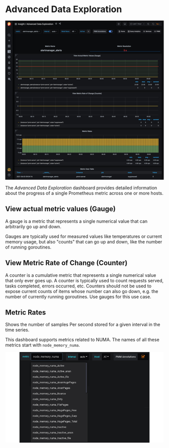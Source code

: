 # Advanced Data Exploration

![!image](../../images/PMM_Advanced_Data_Exploration.jpg)

The *Advanced Data Exploration* dashboard provides detailed information about the progress of a single Prometheus metric across one or more hosts.

## View actual metric values (Gauge)

A gauge is a metric that represents a single numerical value that can arbitrarily go up and down.

Gauges are typically used for measured values like temperatures or current memory usage, but also "counts" that can go up and down, like the number of running goroutines.

## View Metric Rate of Change (Counter)

A counter is a cumulative metric that represents a single numerical value that only ever goes up. A counter is typically used to count requests served, tasks completed, errors occurred, etc. Counters should not be used to expose current counts of items whose number can also go down, e.g. the number of currently running goroutines. Use gauges for this use case.

## Metric Rates

Shows the number of samples Per second stored for a given interval in the time series.

This dashboard supports metrics related to NUMA. The names of all these metrics start with `node_memory_numa`.

![!image](../../images/metrics-monitor.advanced-data-exploration.node-memory-numa.png)

